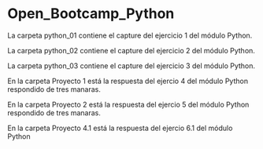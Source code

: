 # Open_Bootcamp_Python
La carpeta python_01 contiene el capture del ejercicio 1 del módulo Python.

La carpeta python_02 contiene el capture del ejercicio 2 del módulo Python.

La carpeta python_03 contiene el capture del ejercicio 3 del módulo Python.

En la carpeta Proyecto 1 está la respuesta del ejercio 4 del módulo Python respondido de tres manaras.

En la carpeta Proyecto 2 está la respuesta del ejercio 5 del módulo Python respondido de tres manaras.

En la carpeta Proyecto 4.1 está la respuesta del ejercio 6.1 del módulo Python
